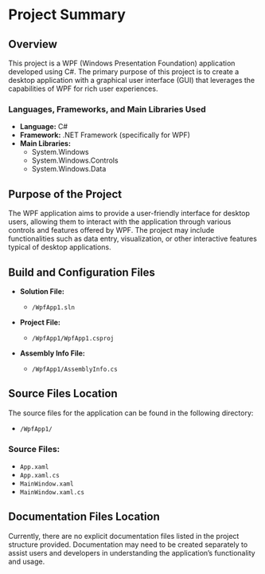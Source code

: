 # Project Summary

## Overview
This project is a WPF (Windows Presentation Foundation) application developed using C#. The primary purpose of this project is to create a desktop application with a graphical user interface (GUI) that leverages the capabilities of WPF for rich user experiences.

### Languages, Frameworks, and Main Libraries Used
- **Language:** C#
- **Framework:** .NET Framework (specifically for WPF)
- **Main Libraries:** 
  - System.Windows
  - System.Windows.Controls
  - System.Windows.Data

## Purpose of the Project
The WPF application aims to provide a user-friendly interface for desktop users, allowing them to interact with the application through various controls and features offered by WPF. The project may include functionalities such as data entry, visualization, or other interactive features typical of desktop applications.

## Build and Configuration Files
- **Solution File:** 
  - `/WpfApp1.sln`
  
- **Project File:**
  - `/WpfApp1/WpfApp1.csproj`
  
- **Assembly Info File:**
  - `/WpfApp1/AssemblyInfo.cs`

## Source Files Location
The source files for the application can be found in the following directory:
- `/WpfApp1/`

### Source Files:
- `App.xaml`
- `App.xaml.cs`
- `MainWindow.xaml`
- `MainWindow.xaml.cs`

## Documentation Files Location
Currently, there are no explicit documentation files listed in the project structure provided. Documentation may need to be created separately to assist users and developers in understanding the application’s functionality and usage.